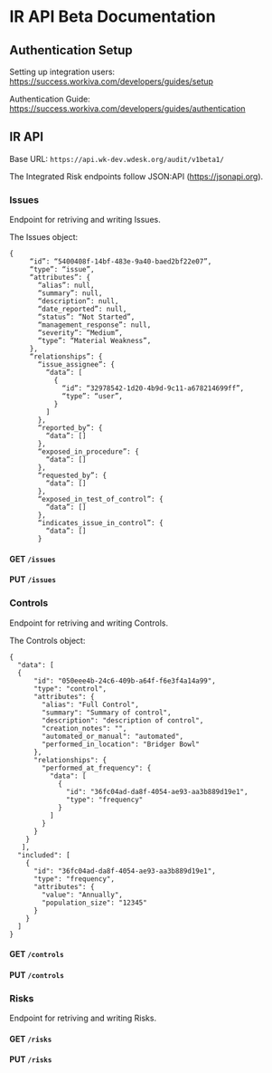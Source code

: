 # IR API Beta Documentation

## Authentication Setup
Setting up integration users: https://success.workiva.com/developers/guides/setup

Authentication Guide: https://success.workiva.com/developers/guides/authentication

## IR API
Base URL: `https://api.wk-dev.wdesk.org/audit/v1beta1/`

The Integrated Risk endpoints follow JSON:API (https://jsonapi.org).

### Issues
Endpoint for retriving and writing Issues.

The Issues object:
```
{
     “id”: “5400408f-14bf-483e-9a40-baed2bf22e07”,
     “type”: “issue”,
     “attributes”: {
       “alias”: null,
       “summary”: null,
       “description”: null,
       “date_reported”: null,
       “status”: “Not Started”,
       “management_response”: null,
       “severity”: “Medium”,
       “type”: “Material Weakness”,
     },
     “relationships”: {
       “issue_assignee”: {
         “data”: [
           {
             “id”: “32978542-1d20-4b9d-9c11-a678214699ff”,
             “type”: “user”,
           }
         ]
       },
       “reported_by”: {
         “data”: []
       },
       “exposed_in_procedure”: {
         “data”: []
       },
       “requested_by”: {
         “data”: []
       },
       “exposed_in_test_of_control”: {
         “data”: []
       },
       “indicates_issue_in_control”: {
         “data”: []
       }
```

#### GET `/issues`


#### PUT `/issues`


### Controls
Endpoint for retriving and writing Controls.

The Controls object:
```
{
  "data": [
  {
      "id": "050eee4b-24c6-409b-a64f-f6e3f4a14a99",
      "type": "control",
      "attributes": {
        "alias": "Full Control",
        "summary": "Summary of control",
        "description": "description of control",
        "creation_notes": "",
        "automated_or_manual": "automated",
        "performed_in_location": "Bridger Bowl"
      },
      "relationships": {
        "performed_at_frequency": {
          "data": [
            {
              "id": "36fc04ad-da8f-4054-ae93-aa3b889d19e1",
              "type": "frequency"
            }
          ]
        }
      }
    }
   ],
  "included": [
    {
      "id": "36fc04ad-da8f-4054-ae93-aa3b889d19e1",
      "type": "frequency",
      "attributes": {
        "value": "Annually",
        "population_size": "12345"
      }
    }
  ]
}
```

#### GET `/controls`


#### PUT `/controls`


### Risks
Endpoint for retriving and writing Risks.

#### GET `/risks`


#### PUT `/risks`


